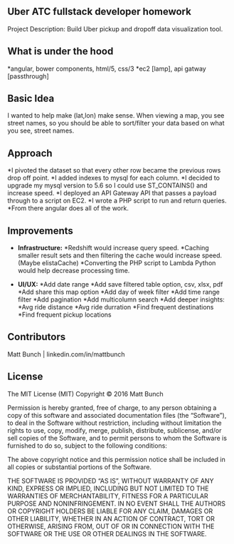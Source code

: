 ## Uber ATC full­stack developer homework

Project Description: Build Uber pickup and dropoff data visualization tool.

## What is under the hood

*angular, bower components, html/5, css/3
*ec2 [lamp], api gatway [passthrough]

## Basic Idea

I wanted to help make (lat,lon) make sense. When viewing a map, you see street names, so you should be able to sort/filter your data based on what you see, street names.

## Approach

*I pivoted the dataset so that every other row became the previous rows drop off point.
*I added indexes to mysql for each column.
*I decided to upgrade my mysql version to 5.6 so I could use ST_CONTAINS() and increase speed.
*I deployed an API Gateway API that passes a payload through to a script on EC2.
*I wrote a PHP script to run and return queries.
*From there angular does all of the work.

## Improvements

* **Infrastructure:**
*Redshift would increase query speed.
*Caching smaller result sets and then filtering the cache would increase speed. (Maybe elistaCache)
*Converting the PHP script to Lambda Python would help decrease processing time.

* **UI/UX:**
*Add date range
*Add save filtered table option, csv, xlsx, pdf
*Add share this map option
*Add day of week filter
*Add time range filter
*Add pagination
*Add multicolumn search
*Add deeper insights:
 *Avg ride distance
 *Avg ride durration
 *Find frequent destinations
 *Find frequent pickup locations

## Contributors

Matt Bunch | linkedin.com/in/mattbunch

## License
The MIT License (MIT)
Copyright © 2016 Matt Bunch

Permission is hereby granted, free of charge, to any person obtaining a copy of this software and associated documentation files (the “Software”), to deal in the Software without restriction, including without limitation the rights to use, copy, modify, merge, publish, distribute, sublicense, and/or sell copies of the Software, and to permit persons to whom the Software is furnished to do so, subject to the following conditions:

The above copyright notice and this permission notice shall be included in all copies or substantial portions of the Software.

THE SOFTWARE IS PROVIDED “AS IS”, WITHOUT WARRANTY OF ANY KIND, EXPRESS OR IMPLIED, INCLUDING BUT NOT LIMITED TO THE WARRANTIES OF MERCHANTABILITY, FITNESS FOR A PARTICULAR PURPOSE AND NONINFRINGEMENT. IN NO EVENT SHALL THE AUTHORS OR COPYRIGHT HOLDERS BE LIABLE FOR ANY CLAIM, DAMAGES OR OTHER LIABILITY, WHETHER IN AN ACTION OF CONTRACT, TORT OR OTHERWISE, ARISING FROM, OUT OF OR IN CONNECTION WITH THE SOFTWARE OR THE USE OR OTHER DEALINGS IN THE SOFTWARE.
